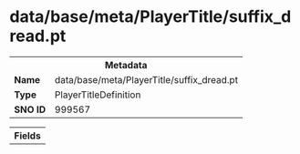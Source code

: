 <h1>data/base/meta/PlayerTitle/suffix_dread.pt</h1><table><tr><th colspan="100%">Metadata</th></tr><tr><td><b>Name</b></td><td>data/base/meta/PlayerTitle/suffix_dread.pt</td></tr><tr><td><b>Type</b></td><td>PlayerTitleDefinition</td></tr><tr><td><b>SNO ID</b></td><td>999567</td></tr></table>

<table><tr><th colspan="100%">Fields</th></tr></table>

